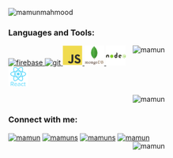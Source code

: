 ﻿<p align="center">
<p align="left"> <img src="https://komarev.com/ghpvc/?username=mamun-mahmood&label=Profile%20views&color=0e75b6&style=flat" alt="mamunmahmood" /> </p>
<h3 align="left">Languages and Tools:</h3>

<p><img align="right" width="50%" src="https://github-readme-stats.vercel.app/api?username=mamun-mahmood&show_icons=true&locale=en" alt="mamun" /></p>

<p align="left"> <a href="https://firebase.google.com/" target="_blank"> <img src="https://www.vectorlogo.zone/logos/firebase/firebase-icon.svg" alt="firebase" width="40" height="40"/> </a> <a href="https://git-scm.com/" target="_blank"> <img src="https://www.vectorlogo.zone/logos/git-scm/git-scm-icon.svg" alt="git" width="40" height="40"/> </a> <a href="https://developer.mozilla.org/en-US/docs/Web/JavaScript" target="_blank"> <img src="https://raw.githubusercontent.com/devicons/devicon/master/icons/javascript/javascript-original.svg" alt="javascript" width="40" height="40"/> </a> <a href="https://www.mongodb.com/" target="_blank"> <img src="https://raw.githubusercontent.com/devicons/devicon/master/icons/mongodb/mongodb-original-wordmark.svg" alt="mongodb" width="40" height="40"/> </a> <a href="https://nodejs.org" target="_blank"> <img src="https://raw.githubusercontent.com/devicons/devicon/master/icons/nodejs/nodejs-original-wordmark.svg" alt="nodejs" width="40" height="40"/> </a> <a href="https://reactjs.org/" target="_blank"> <img src="https://raw.githubusercontent.com/devicons/devicon/master/icons/react/react-original-wordmark.svg" alt="react" width="40" height="40"/> </a> </p>

<p><img align="right" width="50%" src="https://github-readme-streak-stats.herokuapp.com/?user=mamun-mahmood&" alt="mamun" /></p>
<br>
<h3 align="left">Connect with me:</h3>
<p align="left">
<a href="https://twitter.com/MAMamun09691225" target="blank"><img align="center" src="https://cdn.jsdelivr.net/npm/simple-icons@3.0.1/icons/twitter.svg" alt="mamun" height="30" width="40" /></a>
<a href="https://linkedin.com/in/m-a-mamun" target="blank"><img align="center" src="https://cdn.jsdelivr.net/npm/simple-icons@3.0.1/icons/linkedin.svg" alt="mamuns" height="30" width="40" /></a>
<a href="https://fb.com/mamun.mahmood.me" target="blank"><img align="center" src="https://cdn.jsdelivr.net/npm/simple-icons@3.0.1/icons/facebook.svg" alt="mamuns" height="30" width="40" /></a>
<a href="https://www.hackerrank.com/mamamun1999" target="blank"><img align="center" src="https://cdn.jsdelivr.net/npm/simple-icons@3.0.1/icons/hackerrank.svg" alt="mamun" height="30" width="40" /></a>
<img align="right" width="50%" src="https://github-readme-stats.vercel.app/api/top-langs?username=mamun-mahmood&show_icons=true&locale=en&layout=compact" alt="mamun" />
</p>

<br>

